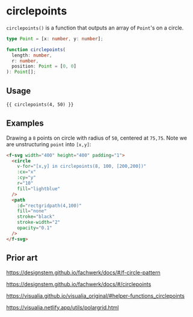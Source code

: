 # circlepoints

`circlepoints()` is a function that outputs an array of `Point`'s on a circle.

```ts
type Point = [x: number, y: number];

function circlepoints(
  length: number,
  r: number,
  position: Point = [0, 0]
): Point[];
```

## Usage

```md
{{ circlepoints(4, 50) }}
```

## Examples

Drawing a `8` points on circle with radius of `50`, centered at `75,75`. Note we are unstructuring `point` into `[x,y]`:

```md
<f-svg width="400" height="400" padding="1">
  <circle
    v-for="[x,y] in circlepoints(8, 100, [200,200])"
    :cx="x"
    :cy="y"
    r="10"
    fill="lightblue"
  />
  <path
    :d="rectgridpath(4,100)"
    fill="none"
    stroke="black"
    stroke-width="2"
    opacity="0.1"
  />
</f-svg>
```

## Prior art

https://designstem.github.io/fachwerk/docs/#/f-circle-pattern

https://designstem.github.io/fachwerk/docs/#/circlepoints

https://visualia.github.io/visualia_original/#helper-functions_circlepoints

https://visualia.netlify.app/utils/polargrid.html

```

```
